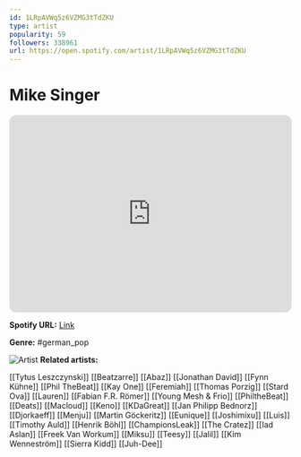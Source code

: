 ```yaml
---
id: 1LRpAVWq5z6VZMG3tTdZKU
type: artist
popularity: 59
followers: 338961
url: https://open.spotify.com/artist/1LRpAVWq5z6VZMG3tTdZKU
---
```

# Mike Singer

<iframe style="border-radius:12px" src="https://open.spotify.com/embed/artist/1LRpAVWq5z6VZMG3tTdZKU" width="100%" height="352" frameBorder="0" allowfullscreen="" allow="autoplay; clipboard-write; encrypted-media; fullscreen; picture-in-picture" loading="lazy"></iframe>

**Spotify URL:** [Link](https://open.spotify.com/artist/1LRpAVWq5z6VZMG3tTdZKU)

**Genre:**  #german_pop

![Artist](https://i.scdn.co/image/ab6761610000e5eb3282c441f3666751d3a79333)
**Related artists:**

[[Tytus Leszczynski]]
[[Beatzarre]]
[[Abaz]]
[[Jonathan David]]
[[Fynn Kühne]]
[[Phil TheBeat]]
[[Kay One]]
[[Feremiah]]
[[Thomas Porzig]]
[[Stard Ova]]
[[Lauren]]
[[Fabian F.R. Römer]]
[[Young Mesh & Frio]]
[[PhiltheBeat]]
[[Deats]]
[[Macloud]]
[[Keno]]
[[KDaGreat]]
[[Jan Philipp Bednorz]]
[[Djorkaeff]]
[[Menju]]
[[Martin Göckeritz]]
[[Eunique]]
[[Joshimixu]]
[[Luis]]
[[Timothy Auld]]
[[Henrik Böhl]]
[[ChampionsLeak]]
[[The Cratez]]
[[Iad Aslan]]
[[Freek Van Workum]]
[[Miksu]]
[[Teesy]]
[[Jalil]]
[[Kim Wenneström]]
[[Sierra Kidd]]
[[Juh-Dee]]
